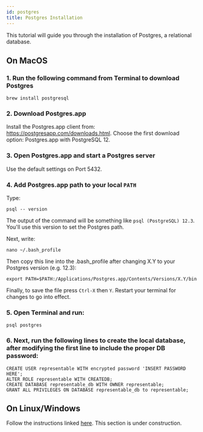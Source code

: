 ```yaml
---
id: postgres
title: Postgres Installation
---
```


This tutorial will guide you through the installation of Postgres, a relational database.

## On MacOS

### 1. Run the following command from Terminal to download Postgres

```
brew install postgresql
```

### 2. Download Postgres.app

Install the Postgres.app client from: https://postgresapp.com/downloads.html. Choose the first download option: Postgres.app with PostgreSQL 12.

### 3. Open Postgres.app and start a Postgres server

Use the default settings on Port 5432.

### 4. Add Postgres.app path to your local `PATH`

Type:
```
psql -- version
```
The output of the command will be something like `psql (PostgreSQL) 12.3`. You'll use this version to set the Postgres path.

Next, write:

```
nano ~/.bash_profile
```
Then copy this line into the .bash_profile after changing X.Y to your Postgres version (e.g. 12.3):

```
export PATH=$PATH:/Applications/Postgres.app/Contents/Versions/X.Y/bin
```

Finally, to save the file press `Ctrl-X` then `Y`. Restart your terminal for changes to go into effect.


### 5. Open Terminal and run:

```
psql postgres
```

### 6. Next, run the following lines to create the local database, after modifying the first line to include the proper DB password:

```
CREATE USER representable WITH encrypted password 'INSERT PASSWORD HERE';
ALTER ROLE representable WITH CREATEDB;
CREATE DATABASE representable_db WITH OWNER representable;
GRANT ALL PRIVILEGES ON DATABASE representable_db to representable;
```

## On Linux/Windows

Follow the instructions linked [here](https://medium.com/agatha-codes/painless-postgresql-django-d4f03364989). This section is under construction.
